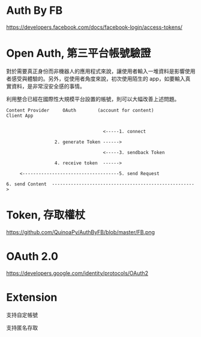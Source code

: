 # Auth By FB

https://developers.facebook.com/docs/facebook-login/access-tokens/

# Open Auth, 第三平台帳號驗證

對於需要真正身份而非機器人的應用程式來說，讓使用者輸入一堆資料是影響使用者感受與體驗的。另外，從使用者角度來說，初次使用陌生的 app，如要輸入真實資料，是非常沒安全感的事情。

利用整合已經在國際性大規模平台設置的帳號，則可以大幅改善上述問題。

    Content Provider     OAuth        (account for content)            Client App
                   

                                        <-----1. connect 

                      2. generate Token ------>

                                        <-----3. sendback Token 

                      4. receive token  ------>

         <------------------------------------5. send Request

    6. send Content  -----------------------------------------------------> 
    
# Token, 存取權杖 

https://github.com/QuinoaPy/AuthByFB/blob/master/FB.png

# OAuth 2.0 

https://developers.google.com/identity/protocols/OAuth2

# Extension

  支持自定帳號
  
  支持匿名存取
